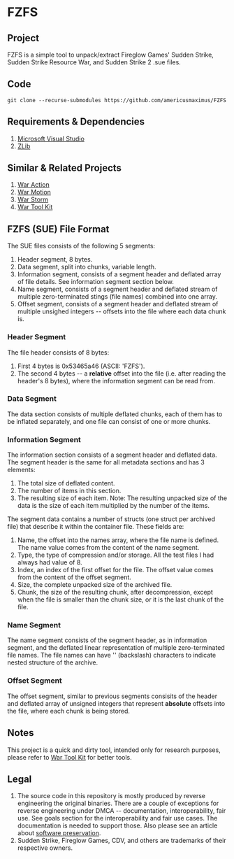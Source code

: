 # FZFS
## Project
FZFS is a simple tool to unpack/extract Fireglow Games' Sudden Strike, Sudden Strike Resource War, and Sudden Strike 2 .sue files.

## Code
```
git clone --recurse-submodules https://github.com/americusmaximus/FZFS
```

## Requirements & Dependencies
1. [Microsoft Visual Studio](https://visualstudio.microsoft.com/downloads/)
2. [ZLib](https://github.com/madler/zlib)

## Similar & Related Projects
1. [War Action](https://github.com/americusmaximus/WarAction)
2. [War Motion](https://github.com/americusmaximus/WarMotion)
3. [War Storm](https://github.com/americusmaximus/WarStorm)
4. [War Tool Kit](https://github.com/americusmaximus/WarToolKit)

## FZFS (SUE) File Format
The SUE files consists of the following 5 segments:
1. Header segment, 8 bytes.
2. Data segment, split into chunks, variable length.
3. Information segment, consists of a segment header and deflated array of file details. See information segment section below.
4. Name segment, consists of a segment header and deflated stream of multiple zero-terminated stings (file names) combined into one array.
5. Offset segment, consists of a segment header and deflated stream of multiple unsighed integers -- offsets into the file where each data chunk is.

### Header Segment
The file header consists of 8 bytes:
1. 	First 4 bytes is 0x53465a46 (ASCII: 'FZFS').
2. 	The second 4 bytes -- a **relative** offset into the file (i.e. after reading the header's 8 bytes), where the information segment can be read from.

### Data Segment
The data section consists of multiple deflated chunks, each of them has to be inflated separately, and one file can consist of one or more chunks.

### Information Segment
The information section consists of a segment header and deflated data. The segment header is the same for all metadata sections and has 3 elements:
1. 	The total size of deflated content.
2. 	The number of items in this section.
3. 	The resulting size of each item.
Note: The resulting unpacked size of the data is the size of each item multiplied by the number of the items.

The segment data contains a number of structs (one struct per archived file) that describe it within the container file. These fields are:
1. Name, the offset into the names array, where the file name is defined. The name value comes from the content of the name segment.
2. Type, the type of compression and/or storage. All the test files I had always had value of 8.
3. Index, an index of the first offset for the file. The offset value comes from the content of the offset segment.
4. Size, the complete unpacked size of the archived file.
5. Chunk, the size of the resulting chunk, after decompression, except when the file is smaller than the chunk size, or it is the last chunk of the file.

### Name Segment
The name segment consists of the segment header, as in information segment, and the deflated linear representation of multiple zero-terminated file names. The file names can have '\' (backslash) characters to indicate nested structure of the archive.

### Offset Segment
The offset segment, similar to previous segments consisits of the header and deflated array of unsigned integers that represent **absolute** offsets into the file, where each chunk is being stored.

## Notes
This project is a quick and dirty tool, intended only for research purposes, please refer to [War Tool Kit](https://github.com/americusmaximus/WarToolKit) for better tools.

## Legal
1. The source code in this repository is mostly produced by reverse engineering the original binaries. There are a couple of exceptions for reverse engineering under DMCA -- documentation, interoperability, fair use. See goals section for the interoperability and fair use cases. The documentation is needed to support those. Also please see an article about [software preservation](https://en.wikipedia.org/wiki/Digital_preservation).
2. Sudden Strike, Fireglow Games, CDV, and others are trademarks of their respective owners.
